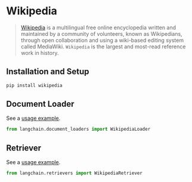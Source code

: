 # Wikipedia

>[Wikipedia](https://wikipedia.org/) is a multilingual free online encyclopedia written and maintained by a community of volunteers, known as Wikipedians, through open collaboration and using a wiki-based editing system called MediaWiki. `Wikipedia` is the largest and most-read reference work in history.


## Installation and Setup

```bash
pip install wikipedia
```



## Document Loader

See a [usage example](../modules/indexes/document_loaders/examples/wikipedia.ipynb).

```python
from langchain.document_loaders import WikipediaLoader
```

## Retriever

See a [usage example](../modules/indexes/retrievers/examples/wikipedia.ipynb).

```python
from langchain.retrievers import WikipediaRetriever
```

